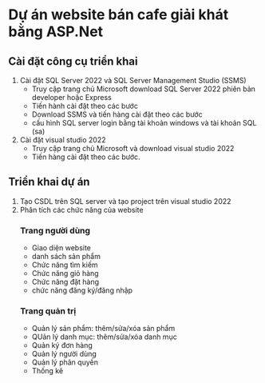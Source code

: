 # Dự án website bán cafe giải khát bằng ASP.Net
## Cài đặt công cụ triển khai
1. Cài đặt SQL Server 2022 và SQL Server Management Studio (SSMS)
   - Truy cập trang chủ Microsoft download SQL Server 2022 phiên bản developer hoặc Express
   - Tiến hành cài đặt theo các bước
   - Download SSMS và tiến hàng cài đặt theo các bước
   - cấu hình SQL server login bằng tài khoản windows và tài khoản SQL (sa)
  2. Cài đặt visual studio 2022
     - Truy cập trang chủ Microsoft và download visual studio 2022
     - Tiến hàng cài đặt theo các bước.
  ## Triển khai dự án
  1. Tạo CSDL trên SQL server và tạo project trên visual studio 2022
  2. Phân tích các chức năng của website
     ### Trang người dùng
       - Giao diện website
       - danh sách sản phẩm
       - Chức năng tìm kiếm
       - Chức năng giỏ hàng
       - Chức năng đặt hàng
       - chức năng đăng ký/đăng nhập
     ### Trang quản trị
       - Quản lý sản phẩm: thêm/sửa/xóa sản phẩm
       - QUản lý danh mục: thêm/sửa/xóa danh mục
       - Quản ký đơn hàng
       - Quản lý người dùng
       - Quản lý phân quyền
       - Thống kê
  

